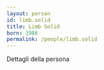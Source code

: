 ```yaml
---
layout: person
id: limb.solid
title: Limb Solid
born: 1986
permalink: /people/limb.solid
---
```


Dettagli della persona 